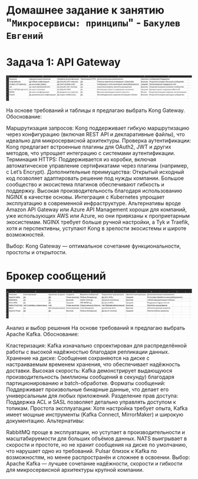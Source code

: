 # Домашнее задание к занятию "`Микросервисы: принципы`" - `Бакулев Евгений`

# Задача 1: API Gateway

![Скриншот](https://github.com/garrkiss/principles/blob/main/img/api.png)

На основе требований и таблицы я предлагаю выбрать Kong Gateway. Обоснование:

Маршрутизация запросов: Kong поддерживает гибкую маршрутизацию через конфигурацию (включая REST API и декларативные файлы), что идеально для микросервисной архитектуры.
Проверка аутентификации: Kong предлагает встроенные плагины для OAuth2, JWT и других методов, что упрощает интеграцию с системами аутентификации.
Терминация HTTPS: Поддерживается из коробки, включая автоматическое управление сертификатами через плагины (например, с Let’s Encrypt).
Дополнительные преимущества:
Открытый исходный код позволяет адаптировать решение под нужды компании.
Большое сообщество и экосистема плагинов обеспечивают гибкость и поддержку.
Высокая производительность благодаря использованию NGINX в качестве основы.
Интеграция с Kubernetes упрощает эксплуатацию в современной инфраструктуре.
Альтернативы вроде Amazon API Gateway или Azure API Management хороши для компаний, уже использующих AWS или Azure, но они привязаны к проприетарным экосистемам. NGINX требует больше ручной настройки, а Tyk и Traefik, хотя и перспективны, уступают Kong в зрелости экосистемы и широте возможностей.

Выбор: Kong Gateway — оптимальное сочетание функциональности, простоты и открытости.

# Брокер сообщений

![Скриншот](https://github.com/garrkiss/principles/blob/main/img/broker.png)

Анализ и выбор решения
На основе требований я предлагаю выбрать Apache Kafka. Обоснование:

Кластеризация: Kafka изначально спроектирован для распределённой работы с высокой надёжностью благодаря репликации данных.
Хранение на диске: Сообщения сохраняются на диске с настраиваемым временем хранения, что обеспечивает надёжность доставки.
Высокая скорость: Kafka демонстрирует выдающуюся производительность (миллионы сообщений в секунду) благодаря партиционированию и batch-обработке.
Форматы сообщений: Поддерживает произвольные бинарные данные, что делает его универсальным для любых приложений.
Разделение прав доступа: Поддержка ACL и SASL позволяет детально управлять доступом к топикам.
Простота эксплуатации: Хотя настройка требует опыта, Kafka имеет мощные инструменты (Kafka Connect, MirrorMaker) и широкую документацию.
Альтернативы:

RabbitMQ проще в эксплуатации, но уступает в производительности и масштабируемости для больших объёмов данных.
NATS выигрывает в скорости и простоте, но не хранит сообщения на диске по умолчанию, что нарушает одно из требований.
Pulsar близок к Kafka по возможностям, но менее распространён и сложнее в освоении.
Выбор: Apache Kafka — лучшее сочетание надёжности, скорости и гибкости для микросервисной архитектуры крупной компании.